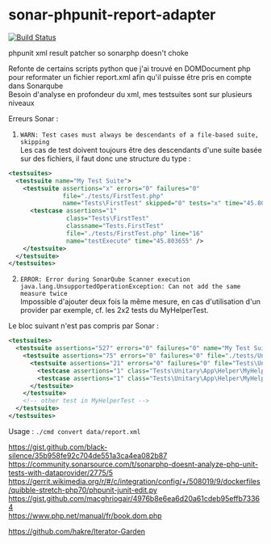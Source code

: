 # sonar-phpunit-report-adapter

[![Build Status](https://travis-ci.com/atierant/sonar-phpunit-report-adapter.svg?branch=master)](https://travis-ci.com/atierant/sonar-phpunit-report-adapter)

phpunit xml result patcher so sonarphp doesn't choke

Refonte de certains scripts python que j'ai trouvé en DOMDocument php pour reformater un fichier report.xml afin qu'il puisse être pris en compte dans Sonarqube  
Besoin d'analyse en profondeur du xml, mes testsuites sont sur plusieurs niveaux  

Erreurs Sonar : 
1. `WARN: Test cases must always be descendants of a file-based suite, skipping`  
Les cas de test doivent toujours être des descendants d'une suite basée sur des fichiers, il faut donc une structure du type :
````xml
<testsuites>
  <testsuite name="My Test Suite">
    <testsuite assertions="x" errors="0" failures="0"
               file="./tests/FirstTest.php"
               name="Tests\FirstTest" skipped="0" tests="x" time="45.803655">
      <testcase assertions="1"
                class="Tests\FirstTest"
                classname="Tests.FirstTest"
                file="./tests/FirstTest.php" line="16"
                name="testExecute" time="45.803655" />
    </testsuite>
  </testsuite>
</testsuites>
````
2. `ERROR: Error during SonarQube Scanner execution java.lang.UnsupportedOperationException: Can not add the same measure twice`  
Impossible d'ajouter deux fois la même mesure, en cas d'utilisation d'un provider par exemple, cf. les 2x2 tests du MyHelperTest.  
 
 Le bloc suivant n'est pas compris par Sonar :

````xml
<testsuites>
  <testsuite assertions="527" errors="0" failures="0" name="My Test Suite" skipped="4" tests="299" time="157.837608">
    <testsuite assertions="75" errors="0" failures="0" file="./tests/Unitary/Helper/MyHelperTest.php" name="Tests\Unitary\App\Helper\MyHelperTest" skipped="0" tests="74" time="0.130271">
      <testsuite assertions="21" errors="0" failures="0" file="Tests\Unitary\App\Helper\MyHelperTest::testFirst" name="Tests\Unitary\App\Helper\MyHelperTest::testFirst" skipped="0" tests="21" time="0.021404">
        <testcase assertions="1" class="Tests\Unitary\App\Helper\MyHelperTest" classname="Tests.Unitary.App.Helper.MyHelperTest" file="./tests/Unitary/Helper/MyHelperTest.php" line="86" name="testFirst with data set &quot;10 Mai 2018, ok&quot;" time="0.001112" />
        <testcase assertions="1" class="Tests\Unitary\App\Helper\MyHelperTest" classname="Tests.Unitary.App.Helper.MyHelperTest" file="./tests/Unitary/Helper/MyHelperTest.php" line="86" name="testFirst with data set &quot;Dernier jour du mois en cours, ok&quot;" time="0.000974" />
      </testsuite>
    </testsuite>
    <!-- other test in MyHelperTest -->
  </testsuite>
</testsuites>
````

Usage : `./cmd convert data/report.xml`  

https://gist.github.com/black-silence/35b958fe92c704de551a3ca4ea082b87  
https://community.sonarsource.com/t/sonarphp-doesnt-analyze-php-unit-tests-with-dataprovider/2775/5  
https://gerrit.wikimedia.org/r/#/c/integration/config/+/508019/9/dockerfiles/quibble-stretch-php70/phpunit-junit-edit.py  
https://gist.github.com/macghriogair/4976b8e6ea6d20a61cdeb95effb73364  
https://www.php.net/manual/fr/book.dom.php  

https://github.com/hakre/Iterator-Garden
